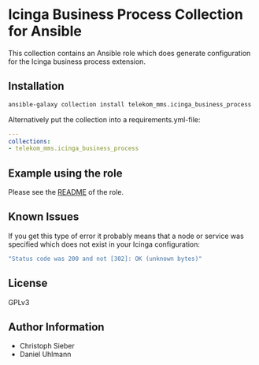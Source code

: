 # Icinga Business Process Collection for Ansible

This collection contains an Ansible role which does generate configuration for the Icinga business process extension.

## Installation

```bash
ansible-galaxy collection install telekom_mms.icinga_business_process
```

Alternatively put the collection into a requirements.yml-file:

```yaml
---
collections:
- telekom_mms.icinga_business_process
```

## Example using the role

Please see the [README](roles/ansible_icinga_business_process/README.md) of the role.


## Known Issues

If you get this type of error it probably means that a node or service was specified which does not exist in your Icinga configuration:
```bash
"Status code was 200 and not [302]: OK (unknown bytes)"
```
## License

GPLv3

## Author Information

* Christoph Sieber
* Daniel Uhlmann
